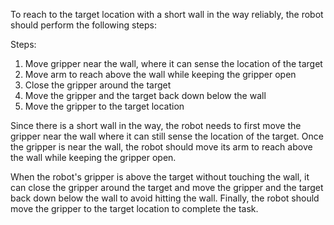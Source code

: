 To reach to the target location with a short wall in the way reliably, the robot should perform the following steps:

Steps: 
1. Move gripper near the wall, where it can sense the location of the target
2. Move arm to reach above the wall while keeping the gripper open
3. Close the gripper around the target
4. Move the gripper and the target back down below the wall
5. Move the gripper to the target location

Since there is a short wall in the way, the robot needs to first move the gripper near the wall where it can still sense the location of the target. Once the gripper is near the wall, the robot should move its arm to reach above the wall while keeping the gripper open.

When the robot's gripper is above the target without touching the wall, it can close the gripper around the target and move the gripper and the target back down below the wall to avoid hitting the wall. Finally, the robot should move the gripper to the target location to complete the task.